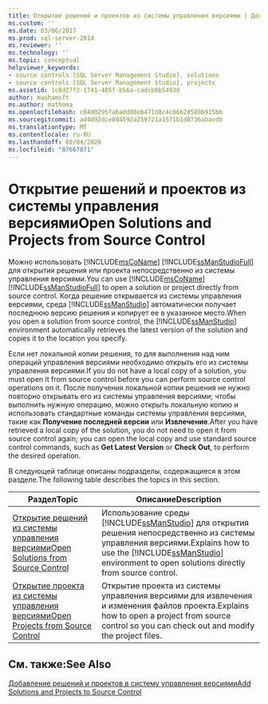 ```yaml
---
title: Открытие решений и проектов из системы управления версиями | Документация Майкрософт
ms.custom: ''
ms.date: 03/06/2017
ms.prod: sql-server-2014
ms.reviewer: ''
ms.technology: ''
ms.topic: conceptual
helpviewer_keywords:
- source controls [SQL Server Management Studio], solutions
- source controls [SQL Server Management Studio], projects
ms.assetid: 1c8d27f2-1741-485f-b56a-cadcb8b5493d
author: mashamsft
ms.author: mathoma
ms.openlocfilehash: c04d0295fa6add80eb471d8c4c06b2d588b915bb
ms.sourcegitcommit: ad4d92dce894592a259721a1571b1d8736abacdb
ms.translationtype: MT
ms.contentlocale: ru-RU
ms.lasthandoff: 08/04/2020
ms.locfileid: "87667871"
---
```

# <a name="open-solutions-and-projects-from-source-control"></a><span data-ttu-id="00a28-102">Открытие решений и проектов из системы управления версиями</span><span class="sxs-lookup"><span data-stu-id="00a28-102">Open Solutions and Projects from Source Control</span></span>
  <span data-ttu-id="00a28-103">Можно использовать [!INCLUDE[msCoName](../includes/msconame-md.md)] [!INCLUDE[ssManStudioFull](../includes/ssmanstudiofull-md.md)] для открытия решения или проекта непосредственно из системы управления версиями.</span><span class="sxs-lookup"><span data-stu-id="00a28-103">You can use [!INCLUDE[msCoName](../includes/msconame-md.md)] [!INCLUDE[ssManStudioFull](../includes/ssmanstudiofull-md.md)] to open a solution or project directly from source control.</span></span> <span data-ttu-id="00a28-104">Когда решение открывается из системы управления версиями, среда [!INCLUDE[ssManStudio](../includes/ssmanstudio-md.md)] автоматически получает последнюю версию решения и копирует ее в указанное место.</span><span class="sxs-lookup"><span data-stu-id="00a28-104">When you open a solution from source control, the [!INCLUDE[ssManStudio](../includes/ssmanstudio-md.md)] environment automatically retrieves the latest version of the solution and copies it to the location you specify.</span></span>  
  
 <span data-ttu-id="00a28-105">Если нет локальной копии решения, то для выполнения над ним операций управления версиями необходимо открыть его из системы управления версиями.</span><span class="sxs-lookup"><span data-stu-id="00a28-105">If you do not have a local copy of a solution, you must open it from source control before you can perform source control operations on it.</span></span> <span data-ttu-id="00a28-106">После получения локальной копии решения не нужно повторно открывать его из системы управления версиями; чтобы выполнить нужную операцию, можно открыть локальную копию и использовать стандартные команды системы управления версиями, такие как **Получение последней версии** или **Извлечение**.</span><span class="sxs-lookup"><span data-stu-id="00a28-106">After you have retrieved a local copy of the solution, you do not need to open it from source control again; you can open the local copy and use standard source control commands, such as **Get Latest Version** or **Check Out**, to perform the desired operation.</span></span>  
  
 <span data-ttu-id="00a28-107">В следующей таблице описаны подразделы, содержащиеся в этом разделе.</span><span class="sxs-lookup"><span data-stu-id="00a28-107">The following table describes the topics in this section.</span></span>  
  
|<span data-ttu-id="00a28-108">Раздел</span><span class="sxs-lookup"><span data-stu-id="00a28-108">Topic</span></span>|<span data-ttu-id="00a28-109">Описание</span><span class="sxs-lookup"><span data-stu-id="00a28-109">Description</span></span>|  
|-----------|-----------------|  
|[<span data-ttu-id="00a28-110">Открытие решений из системы управления версиями</span><span class="sxs-lookup"><span data-stu-id="00a28-110">Open Solutions from Source Control</span></span>](../../2014/database-engine/open-solutions-from-source-control.md)|<span data-ttu-id="00a28-111">Использование среды [!INCLUDE[ssManStudio](../includes/ssmanstudio-md.md)] для открытия решения непосредственно из системы управления версиями.</span><span class="sxs-lookup"><span data-stu-id="00a28-111">Explains how to use the [!INCLUDE[ssManStudio](../includes/ssmanstudio-md.md)] environment to open solutions directly from source control.</span></span>|  
|[<span data-ttu-id="00a28-112">Открытие проекта из системы управления версиями</span><span class="sxs-lookup"><span data-stu-id="00a28-112">Open Projects from Source Control</span></span>](../../2014/database-engine/open-projects-from-source-control.md)|<span data-ttu-id="00a28-113">Открытие проекта из системы управления версиями для извлечения и изменения файлов проекта.</span><span class="sxs-lookup"><span data-stu-id="00a28-113">Explains how to open a project from source control so you can check out and modify the project files.</span></span>|  
  
## <a name="see-also"></a><span data-ttu-id="00a28-114">См. также:</span><span class="sxs-lookup"><span data-stu-id="00a28-114">See Also</span></span>  
 [<span data-ttu-id="00a28-115">Добавление решений и проектов в систему управления версиями</span><span class="sxs-lookup"><span data-stu-id="00a28-115">Add Solutions and Projects to Source Control</span></span>](../../2014/database-engine/add-solutions-and-projects-to-source-control.md)  
  
  

